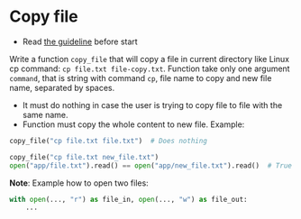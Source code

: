# Copy file

- Read [the guideline](https://github.com/mate-academy/py-task-guideline/blob/main/README.md) before start

Write a function `copy_file` that will copy a file in current directory 
like Linux cp command: `cp file.txt file-copy.txt`. Function take only one
argument `command`, that is string with command `cp`, file name to copy and new file
name, separated by spaces.

- It must do nothing in case the user is trying to copy file to file with the same
name.
- Function must copy the whole content to new file.
Example:
```python
copy_file("cp file.txt file.txt")  # Does nothing

copy_file("cp file.txt new_file.txt")
open("app/file.txt").read() == open("app/new_file.txt").read()  # True
```
**Note**: Example how to open two files:
```python
with open(..., "r") as file_in, open(..., "w") as file_out:
    ...
```